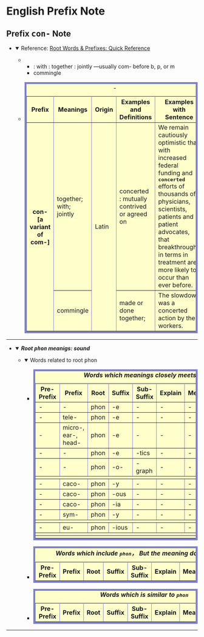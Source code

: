 # English Prefix Note
## <a id="english-prefix-con">Prefix <kbd>con-</kbd> Note</a>
  * <details open>
        <summary>
            Reference: <a href="https://www.learnthat.org/pages/view/roots.html">Root Words & Prefixes: Quick Reference</a>
        </summary>
        <ul style="disc">
            <li>
                <ul style="disc">
                    <li>: with : together : jointly —usually com- before b, p, or m</li>
                    <li>commingle</li>
                </ul>
            </li>
            <li>
                <!-- <table cellspacing="5"> -->
                <table cellspacing="5" border="5" bordercolor="#8080cc" bordercolorlight="#8080c0" bordercolordark="#400080" bgcolor="#ffffcc">
                    <caption>-</caption>
                    <tr>
                        <th>Prefix</th>
                        <th>Meanings</th>
                        <th>Origin</th>
                        <th>Examples and Definitions</th>
                        <th>Examples with Sentence</th>
                    </tr>
                    <tr>
                        <th rowspan="2">con-<br />[a variant of com-]</th>
                        <td>together; with; jointly</td>
                        <td rowspan="2">Latin</td>
                        <td> concerted : mutually contrived or agreed on </td>
                        <td> We remain cautiously optimistic that with increased federal funding and <kbd><b>concerted</b></kbd> efforts of thousands of physicians, scientists, patients and patient advocates, that breakthroughs in terms in treatment are more likely to occur than ever before. </td>
                    </tr>
                    <tr>
                        <td>commingle</td>
                        <td> made or done together; </td>
                        <td> The slowdown was a concerted action by the workers. </td>
                    </tr>
                </table>
            </li>
        </ul>
    </details>

----

  * <a id="english-root-phon-table"></a><details open>
        <summary>
            <i><b>Root <kbd>phon</kbd> meanigs: sound</b></i>
        </summary>
        <ul style="disc">
            <li>
                <details open>
                    <summary>
                        Words related to root <kbd>phon</kbd>
                    </summary>
                    <ul>
                        <li>
                            <!-- <table cellspacing="5"> -->
                            <table cellspacing="5" border="5" bordercolor="#8080cc" bordercolorlight="#8080c0" bordercolordark="#400080" bgcolor="#ffffcc">
                                <caption><i><b>Words which meanings closely meets <kbd>phon</kbd></b></i></caption>
                                <tr>
                                    <th>Pre-Prefix</th>
                                    <th>Prefix</th>
                                    <th>Root</th>
                                    <th>Suffix</th>
                                    <th>Sub-Suffix</th>
                                    <th>Explain</th>
                                    <th>Meanings</th>
                                    <th>Example sentences</th>
                                </tr>
                                <tr>
                                    <td> - </td>
                                    <td> - </td>
                                    <td> phon </td>
                                    <td> -e </td>
                                    <td> - </td>
                                    <td> - </td>
                                    <td> - </td>
                                    <td> - </td>
                                </tr>
                                <tr>
                                    <td> - </td>
                                    <td> tele- </td>
                                    <td> phon </td>
                                    <td> -e </td>
                                    <td> - </td>
                                    <td> - </td>
                                    <td> - </td>
                                    <td> - </td>
                                </tr>
                                <tr>
                                    <td> - </td>
                                    <td> micro-, ear-, head- </td>
                                    <td> phon </td>
                                    <td> -e </td>
                                    <td> - </td>
                                    <td> - </td>
                                    <td> - </td>
                                    <td> - </td>
                                </tr>
                                <tr>
                                    <td> - </td>
                                    <td> - </td>
                                    <td> phon </td>
                                    <td> -e </td>
                                    <td> -tics </td>
                                    <td> - </td>
                                    <td> - </td>
                                    <td> - </td>
                                </tr>
                                <tr>
                                    <td> - </td>
                                    <td> - </td>
                                    <td> phon </td>
                                    <td> -o- </td>
                                    <td> -graph </td>
                                    <td> - </td>
                                    <td> - </td>
                                    <td> - </td>
                                </tr>
                                <tr>
                                    <td colspan="8"></td>
                                </tr>
                                <tr>
                                    <td> - </td>
                                    <td> caco- </td>
                                    <td> phon </td>
                                    <td> -y </td>
                                    <td> - </td>
                                    <td> - </td>
                                    <td> - </td>
                                    <td> - </td>
                                </tr>
                                <tr>
                                    <td> - </td>
                                    <td> caco- </td>
                                    <td> phon </td>
                                    <td> -ous </td>
                                    <td> - </td>
                                    <td> - </td>
                                    <td> - </td>
                                    <td> - </td>
                                </tr>
                                <tr>
                                    <td> - </td>
                                    <td> caco- </td>
                                    <td> phon </td>
                                    <td> -ia </td>
                                    <td> - </td>
                                    <td> - </td>
                                    <td> - </td>
                                    <td> - </td>
                                </tr>
                                <tr>
                                    <td> - </td>
                                    <td> sym- </td>
                                    <td> phon </td>
                                    <td> -y </td>
                                    <td> - </td>
                                    <td> - </td>
                                    <td> - </td>
                                    <td> - </td>
                                </tr>
                                <tr>
                                    <td colspan="8"></td>
                                </tr>
                                <tr>
                                    <td> - </td>
                                    <td> eu- </td>
                                    <td> phon </td>
                                    <td> -ious </td>
                                    <td> - </td>
                                    <td> - </td>
                                    <td> - </td>
                                    <td> - </td>
                                </tr>
                                <tr>
                                    <td colspan="8"></td>
                                </tr>
                                <tr>
                                    <td colspan="8"></td>
                                </tr>
                            </table>
                        </li>
                        <li>
                            <!-- <table cellspacing="5"> -->
                            <table cellspacing="5" border="5" bordercolor="#8080cc" bordercolorlight="#8080c0" bordercolordark="#400080" bgcolor="#ffffcc">
                                <caption><i><b>Words which include <kbd>phon</kbd>， But the meaning doesn't match</b></i></caption>
                                <tr>
                                    <th>Pre-Prefix</th>
                                    <th>Prefix</th>
                                    <th>Root</th>
                                    <th>Suffix</th>
                                    <th>Sub-Suffix</th>
                                    <th>Explain</th>
                                    <th>Meanings</th>
                                    <th>Example sentences</th>
                                </tr>
                            </table>
                        </li>
                        <li>
                            <!-- <table cellspacing="5"> -->
                            <table cellspacing="5" border="5" bordercolor="#8080cc" bordercolorlight="#8080c0" bordercolordark="#400080" bgcolor="#ffffcc">
                                <caption><i><b>Words which is similar to <kbd>phon</kbd></b></i></caption>
                                <tr>
                                    <th>Pre-Prefix</th>
                                    <th>Prefix</th>
                                    <th>Root</th>
                                    <th>Suffix</th>
                                    <th>Sub-Suffix</th>
                                    <th>Explain</th>
                                    <th>Meanings</th>
                                    <th>Example sentences</th>
                                </tr>
                            </table>
                        </li>
                    </ul>
                </details>
            </li>
        </ul>
    </details>

----

